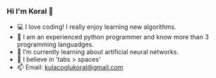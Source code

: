 ### Hi I'm Koral 👋

- 💻 I love coding! I really enjoy learning new algorithms.
- 🐍 I am an experienced python programmer and know more than 3 programming languadges.
- 🧠 I’m currently learning about artificial neural networks.
- 🤔 I believe in 'tabs > spaces'
- 📫 Email: [kulacoglukoral@gmail.com](kulacoglukoral@gmail.com)
